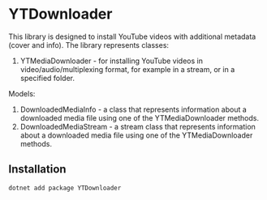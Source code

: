 # YTDownloader

This library is designed to install YouTube videos with additional metadata (cover and info).
The library represents classes:
1. YTMediaDownloader - for installing YouTube videos in video/audio/multiplexing format, for example in a stream, or in a specified folder.

Models:
1. DownloadedMediaInfo - a class that represents information about a downloaded media file using one of the YTMediaDownloader methods.
2. DownloadedMediaStream - a stream class that represents information about a downloaded media file using one of the YTMediaDownloader methods.

## Installation

```bash
dotnet add package YTDownloader
```